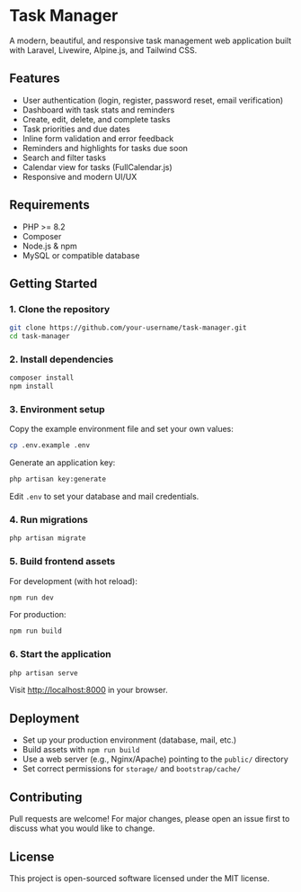 # Task Manager

A modern, beautiful, and responsive task management web application built with Laravel, Livewire, Alpine.js, and Tailwind CSS.

## Features

- User authentication (login, register, password reset, email verification)
- Dashboard with task stats and reminders
- Create, edit, delete, and complete tasks
- Task priorities and due dates
- Inline form validation and error feedback
- Reminders and highlights for tasks due soon
- Search and filter tasks
- Calendar view for tasks (FullCalendar.js)
- Responsive and modern UI/UX

## Requirements

- PHP >= 8.2
- Composer
- Node.js & npm
- MySQL or compatible database

## Getting Started

### 1. Clone the repository

```bash
git clone https://github.com/your-username/task-manager.git
cd task-manager
```

### 2. Install dependencies

```bash
composer install
npm install
```

### 3. Environment setup

Copy the example environment file and set your own values:

```bash
cp .env.example .env
```

Generate an application key:

```bash
php artisan key:generate
```

Edit `.env` to set your database and mail credentials.

### 4. Run migrations

```bash
php artisan migrate
```

### 5. Build frontend assets

For development (with hot reload):
```bash
npm run dev
```
For production:
```bash
npm run build
```

### 6. Start the application

```bash
php artisan serve
```
Visit [http://localhost:8000](http://localhost:8000) in your browser.

## Deployment

- Set up your production environment (database, mail, etc.)
- Build assets with `npm run build`
- Use a web server (e.g., Nginx/Apache) pointing to the `public/` directory
- Set correct permissions for `storage/` and `bootstrap/cache/`

## Contributing

Pull requests are welcome! For major changes, please open an issue first to discuss what you would like to change.

## License

This project is open-sourced software licensed under the MIT license.
